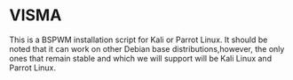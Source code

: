 # VISMA
This is a BSPWM installation script for Kali or Parrot Linux. It should be noted that it can work on other Debian base distributions,however, the only ones that remain stable and which we will support will be Kali Linux and Parrot Linux.
